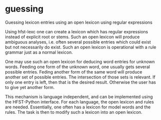 # guessing
Guessing lexicon entries using an open lexicon using regular expressions

Using hfst-lexc one can create a lexicon which has regular expressions instead of explicit root or stems. Such an open lexicon will produce ambiguous analyses, i.e. often several possible entries which could exist but not necessarily do exist. Such an open lexicon is operational with a rule grammar just as a normal lexicon.

One may use such an open lexicon for deducing word entries for unknown words. Feeding one form of the unknown word, one usually gets several possible entries. Feding another form of the same word will produce another set of possible entries. The intersection of those sets is relevant. If only one entry is left, then that is the desired result. Otherwise the user has to give yet another form.

This mechanism is language independent, and can be implemented using the HFST-Python interface. For each language, the open lexicon and rules are needed. Essentially, one often has a lexicon for model words and the rules. The task is then to modify such a lexicon into an open lexicon.
